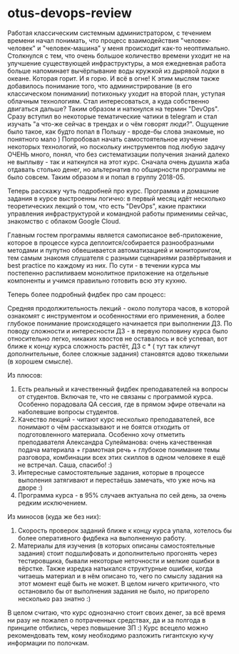 # otus-devops-review

Работая классическим системным администратором, с течением времени начал понимать, что процесс взаимодействия "человек-человек" и "человек-машина" у меня происходит как-то неоптимально.
Столкнулся с тем, что очень большое количество времени уходит не на улучшение существующей инфраструктуры, а моя ежедневная работа больше напоминает вычёрпывание воды кружкой из дырявой лодки в океане. Которая горит. И я горю. И всё в огне!
К этим мыслям также добавилось понимание того, что администрирование (в его классическом понимании) потихоньку уходит на второй план, уступая облачным технологиям.
Стал интересоваться, а куда собственно двигаться дальше? Таким образом и наткнулся на термин "DevOps". Сразу вступил во некоторые тематические чатики в telegram и стал изучать "а что-же сейчас в трендах и о чём говорят люди?". Ощущение было такое, как будто попал в Польшу - вроде-бы слова знакомые, но понятного мало )
Попробовал начать самостоятельное изучение некоторых технологий, но поскольку инструментов под любую задачу ОЧЕНЬ много, понял, что без систематизации получения знаний далеко не выплыву - так и наткнулся на этот курс. Сначала очень душила жаба отдавать столько денег, но альтернатив по обширности программы не было совсем. Таким образом я и попал в группу 2018-05.

Теперь расскажу чуть подробней про курс.
Программа и домашние задания в курсе выстроенны логично: в первый месяц идёт несколько теоретических лекций о том, что есть "DevOps", какие практики управления инфраструктурой и командной работы применимы сейчас, знакомство с облаком Google Cloud.

Главным гостем программы является самописаное веб-приложение, которое в процессе курса деплоится/собирается разнообразными методами и пупутно обвешивается автоматизацией и мониторингом, тем самым знакомя слушателя с разными сценариями развёртывания и best practice по каждому из них.
По сути - в течении курса мы постепенно распиливаем монолитное приложение на отдельные компоненты и учимся правильно готовить всю эту кухню.

Теперь более подробный фидбек про сам процесс:

Средняя продолжительность лекций - около полутора часов, в которой ознакомят с инструментом и особенностями его применения, а более глубокое понимание происходящего начинается при выполнении ДЗ.
По поводу сложности и интересности ДЗ - в первую половину курса было относительно легко, никаких хвостов не оставалось и всё успевал, вот ближе к концу курса сложность растёт, ДЗ с * ( тут так кличут дополнительные, более сложные задания) становятся адово тяжелыми (в хорошем смысле).

Из плюсов:
1. Есть реальный и качественный фидбек преподавателей на вопросы от студентов. Включая те, что не связаны с программой курса. Особенно порадовала QA сессия, где в прямом эфире отвечали на наболевшие вопросы студентов.
2. Качество лекций - читают курс несколько преподавателей, все понимают о чём рассказывают и не боятся отходить от подготовленного материала. Особенно хочу отметить преподавателя Александра Сулейманова: очень качественная подача материала + грамотная речь + глубокое понимание темы разговора, комбинации всех этих скиллов в одном человеке я ещё не встречал. Саша, спасибо! :)
3. Интересные самостоятельные задания, которые в процессе выполения затягивают и перестаёшь замечать, что уже ночь на дворе :)
4. Программа курса - в 95% случаев актуальна по сей день, за очень редким исключением.

Из миносов (куда же без них):
1. Скорость проверок заданий ближе к концу курса упала, хотелось бы более оперативного фидбека на выполненную работу.
2. Материалы для изучения (в которых описаны самостоятельные задания) стоит подшлифовать и дополнительно прогонять через тестировщика, бывали некоторые неточности и мелкие ошибки в вёрстке. Также изредка натыкался структурные ошибки, когда читаешь материал и в нём описано то, чего по смыслу задания на этот момент ещё быть не может. В целом ничего критичного, что остановило бы от выполнения задания не было, но пригорело несколько раз знатно :)

В целом считаю, что курс однозначно стоит своих денег, за всё время ни разу не пожалел о потраченных средствах, да и за полгода в принципе отбились, через повышение ЗП :) 
Курс всецело можно рекомендовать тем, кому необходимо разложить гигантскую кучу информации по полочкам.
